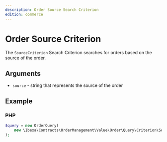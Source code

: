 ```yaml
---
description: Order Source Search Criterion
edition: commerce
---
```


# Order Source Criterion

The `SourceCriterion` Search Criterion searches for orders based on the source of the order.

## Arguments

- `source` - string that represents the source of the order

## Example

### PHP

``` php
$query = new OrderQuery(
    new \Ibexa\Contracts\OrderManagement\Value\Order\Query\Criterion\SourceCriterion('local_shop')
);
```
